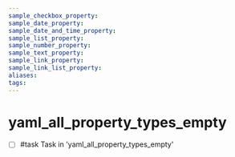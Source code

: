 ```yaml
---
sample_checkbox_property: 
sample_date_property: 
sample_date_and_time_property: 
sample_list_property: 
sample_number_property: 
sample_text_property: 
sample_link_property: 
sample_link_list_property: 
aliases: 
tags:
---
```

# yaml_all_property_types_empty

- [ ] #task Task in 'yaml_all_property_types_empty'

